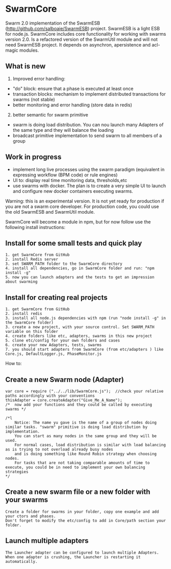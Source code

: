 SwarmCore
=========

Swarm 2.0 implementation of the SwarmESB (http://github.com/salboaie/SwarmESB) project. SwarmESB is a light ESB for node.js.
SwarmCore includes core functionality for working with swarms version 2.0. Is a refactored version of the SwarmUtil module and will not need SwarmESB project. It depends on asynchron, apersistence and acl-magic modules.


## What is new
   1. Improved error handling:
   - "do" block: ensure that a phase is executed at least once
   - transaction blocks: mechanism to implement distributed transactions for swarms (not stable)
   - better monitoring and error handling (store data in redis)
   2. better semantic for swarm primitive
   - swarm is doing load distribution. You can nou launch many Adapters of the same type and they will balance the loading
   - broadcast primitive implementation to send swarm to all members of a group

## Work in progress
   - implement long live processes using the swarm paradigm (equivalent in expressing workflow (BPM code) or rule engines)
   - UI to: display real time monitoring data, thresholds,etc
   - use swarms with docker. The plan is to create a very simple UI to launch and configure new docker containers executing swarms.


Warning: this is an experimental version. It is not yet ready for production if you are not a swarm core developer.
For production code, you could use the old SwarmESB and SwarmUtil module.

SwarmCore will become a module in npm, but for now follow use the following install instructions:

## Install for some small tests and quick play

    1. get SwarmCore from GitHub
    2. install Redis server
    3. set SWARM_PATH folder to the SwarmCore directory
    4. install all dependencies, go in SwarmCore folder and run: "npm install -g"
    5. now you can launch adapters and the tests to get an impression about swarming

## Install for creating real projects

    1. get SwarmCore from GitHub
    2. install redis
    3. install all node.js dependencies with npm (run "node install -g" in the SwarmCore folder)
    3. create a new project, with your source control. Set SWARM_PATH variable on this folder
    4. create folders like etc, adapters, swarms in this new project
    5. clone etc/config for your own folders and cases
    6. create your new Adapters, tests, swarms
    7. you should start adapters from SwarmCore (from etc/adapters ) like Core.js, DefaultLogger.js, PhaseMonitor.js


How to:
## Create a new Swarm node (Adapter)

    var core = require ("../../lib/SwarmCore.js");  //check your relative paths accordingly with your conventions
    thisAdapter = core.createAdapter("Give_Me_A_Name");
    /*  now add your functions and they could be called by executing swarms */

    /*l
        Notice: The name yu gave is the name of a group of nodes doing similar tasks. "swarm" primitive is doing load distribution by implementation.
        You can start as many nodes in the same group and they will be used.
        For normal cases, load distribution is similar with load balancing as is trying to not overload already busy nodes
        and is doing something like Round Robin strategy when choosing nodes.
        For tasks that are not taking comparable amounts of time to execute, you could be in need to implement your own balancing strategies
    */

## Create a new swarm file or a new folder with your swarms
    Create a folder for swarms in your folder, copy one example and add your ctors and phases.
    Don't forget to modify the etc/config to add in Core/path section your folder.

## Launch multiple adapters
    The Launcher adapter can be configured to launch multiple Adapters. When one adapter is crushing, the Launcher is restarting it automatically.
